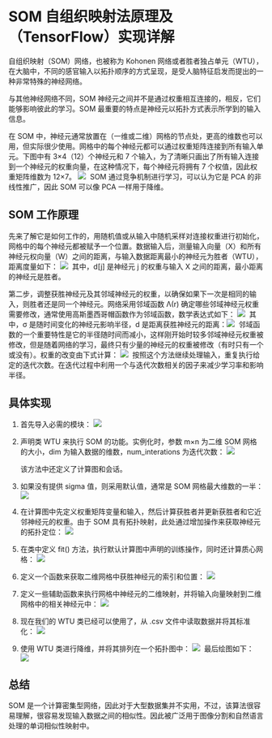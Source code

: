 # SOM 自组织映射法原理及（TensorFlow）实现详解

自组织映射（SOM）网络，也被称为 Kohonen 网络或者胜者独占单元（WTU），在大脑中，不同的感官输入以拓扑顺序的方式呈现，是受人脑特征启发而提出的一种非常特殊的神经网络。

与其他神经网络不同，SOM 神经元之间并不是通过权重相互连接的，相反，它们能够影响彼此的学习。SOM 最重要的特点是神经元以拓扑方式表示所学到的输入信息。

在 SOM 中，神经元通常放置在（一维或二维）网格的节点处，更高的维数也可以用，但实际很少使用。网格中的每个神经元都可以通过权重矩阵连接到所有输入单元。下图中有 3×4（12）个神经元和 7 个输入，为了清晰只画出了所有输入连接到一个神经元的权重向量，在这种情况下，每个神经元将拥有 7 个权值，因此权重矩阵维数为 12×7。
![](img/0ce44a9c06025b651a0b0b47cfbbf1f3.jpg)
 SOM 通过竞争机制进行学习，可以认为它是 PCA 的非线性推广，因此 SOM 可以像 PCA 一样用于降维。

## SOM 工作原理

先来了解它是如何工作的，用随机值或从输入中随机采样对连接权重进行初始化，网格中的每个神经元都被赋予一个位置。数据输入后，测量输入向量（X）和所有神经元权向量（W）之间的距离，与输入数据距离最小的神经元为胜者（WTU），距离度量如下：
![](img/1bd2b77bba96333e6b7303f131f330c1.jpg)
 其中，d[j] 是神经元 j 的权重与输入 X 之间的距离，最小距离的神经元是胜者。

第二步，调整获胜神经元及其邻域神经元的权重，以确保如果下一次是相同的输入，则胜者还是同一个神经元。网络采用邻域函数 Λ(r) 确定哪些邻域神经元权重需要修改，通常使用高斯墨西哥帽函数作为邻域函数，数学表达式如下：
![](img/3265373d4bddcb973765075b3a686e79.jpg)
 其中，σ 是随时间变化的神经元影响半径，d 是距离获胜神经元的距离：![](img/cff3ee8df548f220fa4e8d5ec37609b2.jpg)
 邻域函数的一个重要特性是它的半径随时间而减小，这样刚开始时较多邻域神经元权重被修改，但是随着网络的学习，最终只有少量的神经元的权重被修改（有时只有一个或没有）。权重的改变由下式计算：
![](img/89fd608d82654f917c5eea09676da641.jpg)
 按照这个方法继续处理输入，重复执行给定的迭代次数。在迭代过程中利用一个与迭代次数相关的因子来减少学习率和影响半径。

## 具体实现

1.  首先导入必需的模块：
    ![](img/50f2f7a559d012c3990d01c5eb110552.jpg)

2.  声明类 WTU 来执行 SOM 的功能。实例化时，参数 m×n 为二维 SOM 网格的大小，dim 为输入数据的维数，num_interations 为迭代次数：
    ![](img/6df461267df50afa7fee71c64c62f89f.jpg)

    该方法中还定义了计算图和会话。

3.  如果没有提供 sigma 值，则采用默认值，通常是 SOM 网格最大维数的一半：
    ![](img/6112d8571fdac1d8752015d153bf1027.jpg)

4.  在计算图中先定义权重矩阵变量和输入，然后计算获胜者并更新获胜者和它近邻神经元的权重。由于 SOM 具有拓扑映射，此处通过增加操作来获取神经元的拓扑定位：
    ![](img/599688ff73a377b9d3f3a86a4e2450a3.jpg)

5.  在类中定义 fit() 方法，执行默认计算图中声明的训练操作，同时还计算质心网格：
    ![](img/40169aef9765bef9cbf54057bb7b363d.jpg)

6.  定义一个函数来获取二维网格中获胜神经元的索引和位置：
    ![](img/814af0954bd9e7770b0a76747c9339f8.jpg)

7.  定义一些辅助函数来执行网格中神经元的二维映射，并将输入向量映射到二维网格中的相关神经元中：
    ![](img/4331847df3caba7b785bf3195cd58387.jpg)

8.  现在我们的 WTU 类已经可以使用了，从 .csv 文件中读取数据并将其标准化：
    ![](img/f802045e9548c1a4109c0c5eb50c4641.jpg)

9.  使用 WTU 类进行降维，并将其排列在一个拓扑图中：
    ![](img/49251a53304b552f9207354fb40509fc.jpg)
     最后绘图如下：
    ![](img/7f6eab0415bc1bf127402a7f2fb3d5ed.jpg)

## 总结

SOM 是一个计算密集型网络，因此对于大型数据集并不实用，不过，该算法很容易理解，很容易发现输入数据之间的相似性。因此被广泛用于图像分割和自然语言处理的单词相似性映射中。